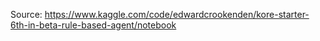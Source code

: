 Source: https://www.kaggle.com/code/edwardcrookenden/kore-starter-6th-in-beta-rule-based-agent/notebook
